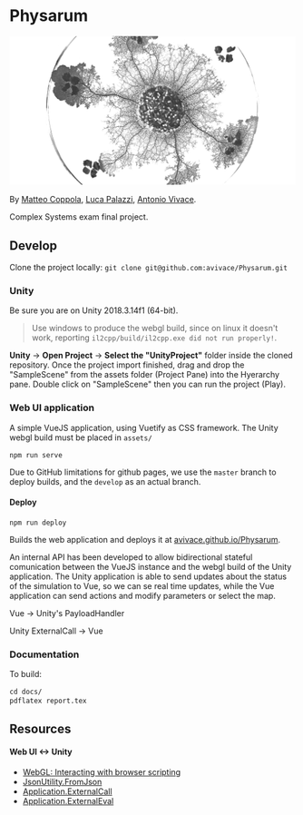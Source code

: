 # Physarum

![](Physarum_CNRS_2880x1500.jpg)

By [Matteo Coppola](https://github.com/matteocoppola), [Luca Palazzi](https://github.com/lucapalazzi), [Antonio Vivace](https://github.com/avivace).

Complex Systems exam final project.

## Develop

Clone the project locally: `git clone git@github.com:avivace/Physarum.git`

### Unity

Be sure you are on Unity 2018.3.14f1 (64-bit).

> Use windows to produce the webgl build, since on linux it doesn't work, reporting `il2cpp/build/il2cpp.exe did not run properly!`.

**Unity** -> **Open Project** -> **Select the "UnityProject"** folder inside the cloned repository. Once the project import finished, drag and drop the "SampleScene" from the assets folder (Project Pane) into the Hyerarchy pane. Double click on "SampleScene" then you can run the project (Play).

### Web UI application

A simple VueJS application, using Vuetify as CSS framework. 
The Unity webgl build must be placed in `assets/`


```
npm run serve
```

Due to GitHub limitations for github pages, we use the `master` branch to deploy builds, and the `develop` as an actual branch.

#### Deploy

```
npm run deploy
```

Builds the web application and deploys it at [avivace.github.io/Physarum](https://avivace.github.io/Physarum).

An internal API has been developed to allow bidirectional stateful comunication between the VueJS instance and the webgl build of the Unity application. The Unity application is able to send updates about the status of the simulation to Vue, so we can se real time updates, while the Vue application can send actions and modify parameters or select the map.

Vue -> Unity's PayloadHandler

Unity ExternalCall -> Vue

### Documentation

To build:
```
cd docs/
pdflatex report.tex
```

## Resources

#### Web UI <-> Unity

- [WebGL: Interacting with browser scripting](https://docs.unity3d.com/2018.4/Documentation/Manual/webgl-interactingwithbrowserscripting.html)
- [JsonUtility.FromJson](https://docs.unity3d.com/ScriptReference/JsonUtility.FromJson.html)
- [Application.ExternalCall](https://docs.unity3d.com/540/Documentation/ScriptReference/Application.ExternalCall.html)
- [Application.ExternalEval](https://docs.unity3d.com/540/Documentation/ScriptReference/Application.ExternalEval.html)
